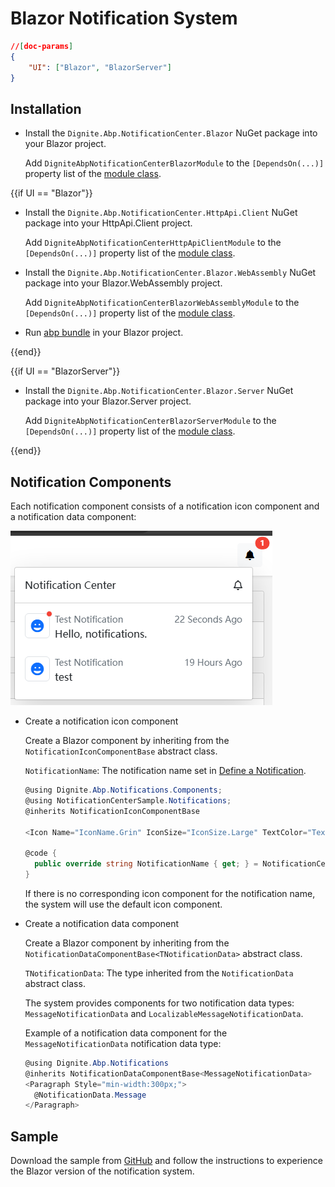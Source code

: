 # Blazor Notification System

````json
//[doc-params]
{
    "UI": ["Blazor", "BlazorServer"]
}
````

## Installation

- Install the `Dignite.Abp.NotificationCenter.Blazor` NuGet package into your Blazor project.

  Add `DigniteAbpNotificationCenterBlazorModule` to the `[DependsOn(...)]` property list of the [module class](https://docs.abp.io/en/abp/latest/Module-Development-Basics).

{{if UI == "Blazor"}}

- Install the `Dignite.Abp.NotificationCenter.HttpApi.Client` NuGet package into your HttpApi.Client project.

  Add `DigniteAbpNotificationCenterHttpApiClientModule` to the `[DependsOn(...)]` property list of the [module class](https://docs.abp.io/en/abp/latest/Module-Development-Basics).

- Install the `Dignite.Abp.NotificationCenter.Blazor.WebAssembly` NuGet package into your Blazor.WebAssembly project.

  Add `DigniteAbpNotificationCenterBlazorWebAssemblyModule` to the `[DependsOn(...)]` property list of the [module class](https://docs.abp.io/en/abp/latest/Module-Development-Basics).

- Run [abp bundle](https://docs.abp.io/en/abp/latest/CLI#bundle) in your Blazor project.

{{end}}

{{if UI == "BlazorServer"}}

- Install the `Dignite.Abp.NotificationCenter.Blazor.Server` NuGet package into your Blazor.Server project.

  Add `DigniteAbpNotificationCenterBlazorServerModule` to the `[DependsOn(...)]` property list of the [module class](https://docs.abp.io/en/abp/latest/Module-Development-Basics).

{{end}}

## Notification Components

Each notification component consists of a notification icon component and a notification data component:

![NotificationsComponent](images/NotificationsComponent.png)

- Create a notification icon component

  Create a Blazor component by inheriting from the `NotificationIconComponentBase` abstract class.

  `NotificationName`: The notification name set in [Define a Notification](Notifications.md#define-a-notification).

  ```csharp
  @using Dignite.Abp.Notifications.Components;
  @using NotificationCenterSample.Notifications;
  @inherits NotificationIconComponentBase

  <Icon Name="IconName.Grin" IconSize="IconSize.Large" TextColor="TextColor.Primary"></Icon>

  @code {
    public override string NotificationName { get; } = NotificationCenterSampleNotifications.TestNotification;
  }
  ```

  If there is no corresponding icon component for the notification name, the system will use the default icon component.

- Create a notification data component

  Create a Blazor component by inheriting from the `NotificationDataComponentBase<TNotificationData>` abstract class.

  `TNotificationData`: The type inherited from the `NotificationData` abstract class.

  The system provides components for two notification data types: `MessageNotificationData` and `LocalizableMessageNotificationData`.

  Example of a notification data component for the `MessageNotificationData` notification data type:

  ```csharp
  @using Dignite.Abp.Notifications
  @inherits NotificationDataComponentBase<MessageNotificationData>
  <Paragraph Style="min-width:300px;">
    @NotificationData.Message
  </Paragraph>
  ```

## Sample

Download the sample from [GitHub](https://github.com/dignite-projects/dignite-abp/tree/main/samples/FileExplorerSample) and follow the instructions to experience the Blazor version of the notification system.
